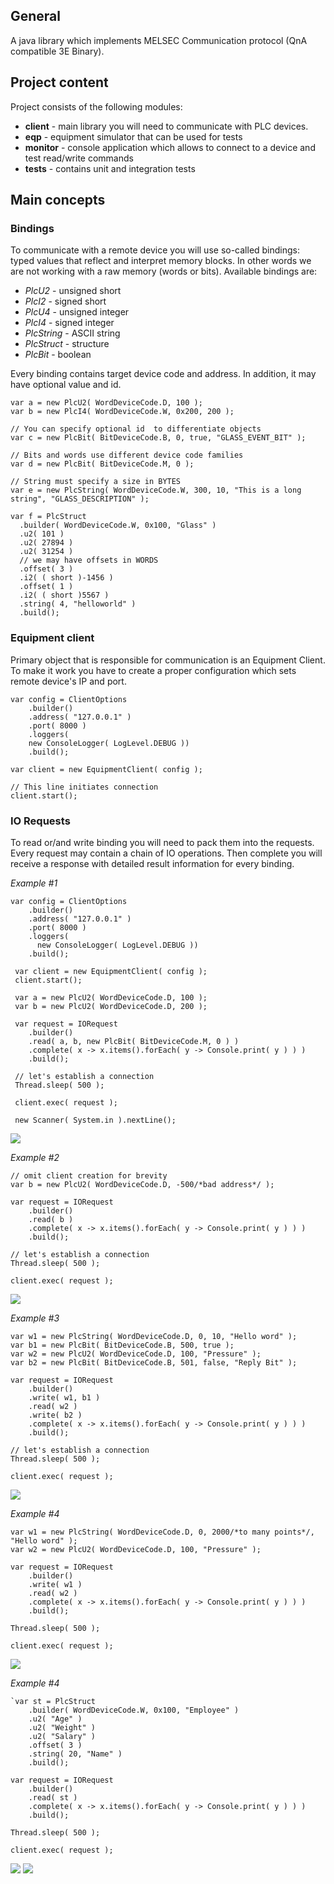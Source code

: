 
## General
A java library which implements MELSEC Communication protocol (QnA compatible 3E Binary).

## Project content
Project consists of the following modules:

- **client** - main library you will need to communicate with PLC devices.
- **eqp** - equipment simulator that can be used for tests
- **monitor** - console application which allows to connect to a device and test read/write commands
- **tests** - contains unit and integration tests

## Main concepts
### Bindings
To communicate with a remote device you will use so-called bindings: typed values that reflect and interpret memory blocks. In other words we are not working with a raw memory (words or bits). Available bindings are:
- *PlcU2*	- unsigned short
- *PlcI2*	- signed short
- *PlcU4*	- unsigned integer
- *PlcI4*	- signed integer
- *PlcString* - ASCII string
- *PlcStruct* - structure
- *PlcBit* - boolean

Every binding contains target device code and address. In addition, it may have  optional  value and id.

    var a = new PlcU2( WordDeviceCode.D, 100 );  
    var b = new PlcI4( WordDeviceCode.W, 0x200, 200 );  
    
    // You can specify optional id  to differentiate objects
    var c = new PlcBit( BitDeviceCode.B, 0, true, "GLASS_EVENT_BIT" );

	// Bits and words use different device code families  
    var d = new PlcBit( BitDeviceCode.M, 0 );  
      
    // String must specify a size in BYTES  
    var e = new PlcString( WordDeviceCode.W, 300, 10, "This is a long string", "GLASS_DESCRIPTION" );  
      
    var f = PlcStruct  
      .builder( WordDeviceCode.W, 0x100, "Glass" )  
      .u2( 101 )  
      .u2( 27894 )  
      .u2( 31254 ) 
      // we may have offsets in WORDS   
      .offset( 3 )  
      .i2( ( short )-1456 )  
      .offset( 1 ) 
      .i2( ( short )5567 )  
      .string( 4, "helloworld" )  
      .build();


### Equipment client
Primary object that is responsible for communication is an Equipment Client. To make it work you have to create a proper configuration which sets remote device's IP and port.

    var config = ClientOptions  
        .builder()  
        .address( "127.0.0.1" )  
        .port( 8000 )  
        .loggers(  
        new ConsoleLogger( LogLevel.DEBUG ))  
        .build();  
      
    var client = new EquipmentClient( config ); 

	// This line initiates connection
    client.start();
### IO Requests
To read or/and write binding you will need to pack them into the requests. Every request may contain a chain of IO operations. Then complete you will receive a response with detailed result information for every binding.

*Example #1*

    var config = ClientOptions  
        .builder()  
        .address( "127.0.0.1" )  
        .port( 8000 )  
        .loggers(  
          new ConsoleLogger( LogLevel.DEBUG ))  
        .build();  
      
     var client = new EquipmentClient( config );  
     client.start();  
   
     var a = new PlcU2( WordDeviceCode.D, 100 );  
     var b = new PlcU2( WordDeviceCode.D, 200 );  
   
     var request = IORequest  
        .builder()  
        .read( a, b, new PlcBit( BitDeviceCode.M, 0 ) )  
        .complete( x -> x.items().forEach( y -> Console.print( y ) ) )  
        .build();  

	 // let's establish a connection	   
     Thread.sleep( 500 );  
   
     client.exec( request );  

     new Scanner( System.in ).nextLine();

![](.resources/images/image1.png?raw=true)

*Example #2*

    // omit client creation for brevity
    var b = new PlcU2( WordDeviceCode.D, -500/*bad address*/ );  
    
    var request = IORequest  
        .builder()  
        .read( b )  
        .complete( x -> x.items().forEach( y -> Console.print( y ) ) )  
        .build();  
    
    // let's establish a connection	   
    Thread.sleep( 500 );  
    
    client.exec( request );  

![](.resources/images/image2.png?raw=true)

*Example #3*

    var w1 = new PlcString( WordDeviceCode.D, 0, 10, "Hello word" );  
    var b1 = new PlcBit( BitDeviceCode.B, 500, true );  
    var w2 = new PlcU2( WordDeviceCode.D, 100, "Pressure" );  
    var b2 = new PlcBit( BitDeviceCode.B, 501, false, "Reply Bit" );  
      
    var request = IORequest  
        .builder()  
        .write( w1, b1 )  
        .read( w2 )  
        .write( b2 )  
        .complete( x -> x.items().forEach( y -> Console.print( y ) ) )  
        .build();
      
    // let's establish a connection	   
    Thread.sleep( 500 );  
  
    client.exec( request ); 


![](.resources/images/image3.png?raw=true)

*Example #4*

    var w1 = new PlcString( WordDeviceCode.D, 0, 2000/*to many points*/, "Hello word" );  
    var w2 = new PlcU2( WordDeviceCode.D, 100, "Pressure" );  
      
    var request = IORequest  
        .builder()  
        .write( w1 )  
        .read( w2 )  
        .complete( x -> x.items().forEach( y -> Console.print( y ) ) )  
        .build();  
      
    Thread.sleep( 500 );  
      
    client.exec( request );

![](.resources/images/image4.png?raw=true)

*Example #4*

    `var st = PlcStruct
        .builder( WordDeviceCode.W, 0x100, "Employee" )
        .u2( "Age" )
        .u2( "Weight" )
        .u2( "Salary" )
        .offset( 3 )
        .string( 20, "Name" )
        .build();

    var request = IORequest
        .builder()
        .read( st )
        .complete( x -> x.items().forEach( y -> Console.print( y ) ) )
        .build();

    Thread.sleep( 500 );

    client.exec( request );

![](.resources/images/image5.png?raw=true)
![](.resources/images/image6.png?raw=true)
